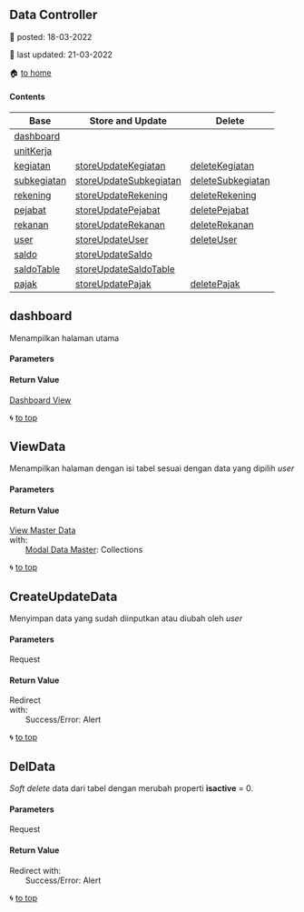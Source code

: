 ## Data Controller

:date: posted\: 18-03-2022

:memo: last updated\: 21-03-2022

:house: [to home](https://github.com/ivan17051/blud/blob/master/README.md)

#### Contents

| **Base**                   | **Store and Update**    | **Delete**
|----------------------------|-------------------------|-----------------
| [dashboard](#dashboard)    |                         |
| [unitKerja](#viewdata)     |                         |
| [kegiatan](#viewdata)      | [storeUpdateKegiatan](#createupdatedata)   | [deleteKegiatan](#deldata)
| [subkegiatan](#viewdata)   | [storeUpdateSubkegiatan](#createupdatedata)| [deleteSubkegiatan](#deldata)
| [rekening](#viewdata)      | [storeUpdateRekening](#createupdatedata)   | [deleteRekening](#deldata)
| [pejabat](#viewdata)       | [storeUpdatePejabat](#createupdatedata)    | [deletePejabat](#deldata)
| [rekanan](#viewdata)       | [storeUpdateRekanan](#createupdatedata)    | [deleteRekanan](#deldata)
| [user](#viewdata)          | [storeUpdateUser](#createupdatedata)       | [deleteUser](#deldata)
| [saldo](#viewdata)         | [storeUpdateSaldo](#createupdatedata)      | 
| [saldoTable](#viewdata)    | [storeUpdateSaldoTable](#createupdatedata) | 
| [pajak](#viewdata)         | [storeUpdatePajak](#createupdatedata)      | [deletePajak](#deldata)

## dashboard
Menampilkan halaman utama

#### Parameters

#### Return Value
[Dashboard View](https://github.com/ivan17051/blud/blob/master/resources/views/dashboard.blade.php)<br>

:cyclone: [to top](#contents)

## ViewData
Menampilkan halaman dengan isi tabel sesuai dengan data yang dipilih _user_

#### Parameters

#### Return Value
[View Master Data](https://github.com/ivan17051/blud/blob/master/resources/views/masterData)<br>
with:<br>
&emsp;&emsp;[Modal Data Master](https://github.com/ivan17051/blud/blob/master/app): Collections<br>

:cyclone: [to top](#contents)

## CreateUpdateData
Menyimpan data yang sudah diinputkan atau diubah oleh _user_

#### Parameters
Request

#### Return Value
Redirect<br>
with:<br>
&emsp;&emsp;Success/Error: Alert<br>

:cyclone: [to top](#contents)

## DelData
_Soft delete_ data dari tabel dengan merubah properti **isactive** = 0.
#### Parameters
Request

#### Return Value
Redirect
with:<br>
&emsp;&emsp;Success/Error: Alert<br>

:cyclone: [to top](#contents)

